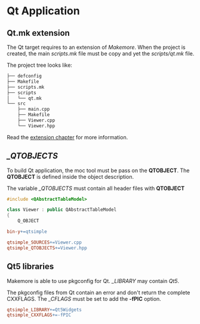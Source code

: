 # Qt Application
## Qt.mk extension
The Qt target requires to an extension of *Makemore*. When the project
is created, the main *scripts.mk* file must be copy and yet the
*scripts/qt.mk* file.

The project tree looks like:
```bash
├── defconfig
├── Makefile
├── scripts.mk
├── scripts
│   └── qt.mk
└── src
    ├── main.cpp
    ├── Makefile
    ├── Viewer.cpp
    └── Viewer.hpp
```

Read the [extension chapter](../07-extensions/README.md) for more information.

## *<target>\_QTOBJECTS*
To build Qt application, the moc tool must be pass on the **QTOBJECT**.
The **QTOBJECT** is defined inside the object description.

The variable *<target>\_QTOBJECTS* must contain all header files with **QTOBJECT**

```cpp
#include <QAbstractTableModel>

class Viewer : public QAbstractTableModel
{
    Q_OBJECT
```

```Makefile
bin-y+=qtsimple

qtsimple_SOURCES+=Viewer.cpp
qtsimple_QTOBJECTS+=Viewer.hpp
```

## Qt5 libraries
Makemore is able to use pkgconfig for Qt. *<target>\_LIBRARY* may contain *Qt5<module>*.

The pkgconfig files from Qt contain an error and don't return the
complete CXXFLAGS. The *<target>_CFLAGS* must be set to add the **-fPIC** option.

```Makefile
qtsimple_LIBRARY+=Qt5Widgets
qtsimple_CXXFLAGS+=-fPIC
```
